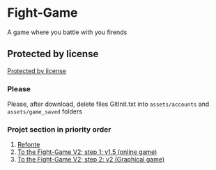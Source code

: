 # Fight-Game
A game where you battle with you firends

## Protected by license
[Protected by license](https://github.com/QuentinBubu/Fight-Game/blob/master/LICENSE.md)

### Please
Please, after download, delete files GitInit.txt into `assets/accounts` and `assets/game_saved` folders

### Projet section in priority order
1. [Refonte](https://github.com/QuentinBubu/Fight-Game/projects/1)
2. [To the Fight-Game V2; step 1: v1.5 (online game)](https://github.com/QuentinBubu/Fight-Game/projects/2#column-11085300)
3. [To the Fight-Game V2; step 2: v2 (Graphical game)](https://github.com/QuentinBubu/Fight-Game/projects/2#column-11085316)
